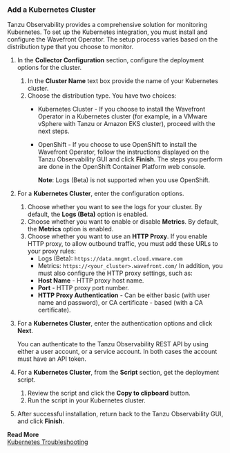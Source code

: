 ### Add a Kubernetes Cluster

Tanzu Observability provides a comprehensive solution for monitoring Kubernetes. To set up the Kubernetes integration, you must install and configure the Wavefront Operator. The setup process varies based on the distribution type that you choose to monitor. 

1. In the **Collector Configuration** section, configure the deployment options for the cluster.
    1. In the **Cluster Name** text box provide the name of your Kubernetes cluster.
    1. Choose the distribution type. You have two choices:
        * Kubernetes Cluster - If you choose to install the Wavefront Operator in a Kubernetes cluster (for example, in a VMware vSphere with Tanzu or Amazon EKS cluster), proceed with the next steps. 
        * OpenShift - If you choose to use OpenShift to install the Wavefront Operator, follow the instructions displayed on the Tanzu Observability GUI and click **Finish**.
          The steps you perform are done in the OpenShift Container Platform web console.<br>
          
          **Note**: Logs (Beta) is not supported when you use OpenShift.

1. For a **Kubernetes Cluster**, enter the configuration options.
   1. Choose whether you want to see the logs for your cluster. By default, the **Logs (Beta)** option is enabled.
   1. Choose whether you want to enable or disable **Metrics**. By default, the **Metrics** option is enabled.
   1. Choose whether you want to use an **HTTP Proxy**. If you enable HTTP proxy, to allow outbound traffic, you must add these URLs to your proxy rules:
      * Logs (Beta): `https://data.mngmt.cloud.vmware.com`
      * Metrics: `https://<your_cluster>.wavefront.com/`
      In addition, you must also configure the HTTP proxy settings, such as: 
      * **Host Name** - HTTP proxy host name.
      * **Port** - HTTP proxy port number.
      * **HTTP Proxy Authentication** - Can be either basic (with user name and password), or CA certificate - based (with a CA certificate).

1. For a **Kubernetes Cluster**, enter the authentication options and click **Next**.
   
   You can authenticate to the Tanzu Observability REST API by using either a user account, or a service account. In both cases the account must have an API token.
1. For a **Kubernetes Cluster**, from the **Script** section, get the deployment script. 
    1. Review the script and click the **Copy to clipboard** button.
    1. Run the script in your Kubernetes cluster.
1. After successful installation, return back to the Tanzu Observability GUI, and click **Finish**.

**Read More**<br/>
[Kubernetes Troubleshooting](https://docs.wavefront.com/kubernetes_troubleshooting.html)
